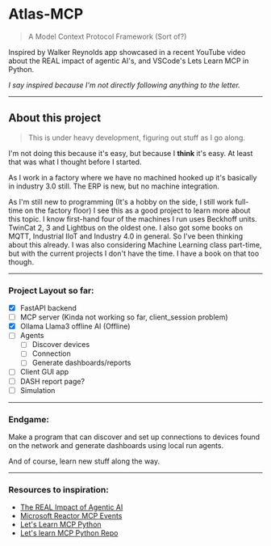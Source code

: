 # Atlas-MCP
> A Model Context Protocol Framework (Sort of?)

Inspired by Walker Reynolds app showcased in a recent YouTube video about the
REAL impact of agentic AI's, and VSCode's Lets Learn MCP in Python.

*I say inspired because I'm not directly following anything to the letter.*

---

## About this project

> This is under heavy development, figuring out stuff as I go along.

I'm not doing this because it's easy, but because I **think** it's easy.
At least that was what I thought before I started.

As I work in a factory where we have no machined hooked up it's basically in
industry 3.0 still. The ERP is new, but no machine integration.

As I'm still new to programming (It's a hobby on the side, I still work
full-time on the factory floor) I see this as a good project to learn more
about this topic. I know first-hand four of the machines I run uses Beckhoff
units. TwinCat 2, 3 and Lightbus on the oldest one. I also got some books on 
MQTT, Industrial IIoT and Industry 4.0 in general. So I've been thinking about
this already. I was also considering Machine Learning class part-time, but
with the current projects I don't have the time. I have a book on that too though.

---

### Project Layout so far:
 - [x] FastAPI backend
 - [ ] MCP server (Kinda not working so far, client_session problem)
 - [x] Ollama Llama3 offline AI (Offline)
 - [ ] Agents
   - [ ] Discover devices
   - [ ] Connection
   - [ ] Generate dashboards/reports
 - [ ] Client GUI app
 - [ ] DASH report page?
 - [ ] Simulation

---

### Endgame:
Make a program that can discover and set up connections to devices found on
the network and generate dashboards using local run agents.

And of course, learn new stuff along the way.

---

### Resources to inspiration:
 - [The REAL Impact of Agentic AI](https://www.youtube.com/watch?v=5nZyYmiLMyg)
 - [Microsoft Reactor MCP Events](https://developer.microsoft.com/en-us/reactor/?search=mcp&eventLanguage=English&page=1)
 - [Let's Learn MCP Python](https://developer.microsoft.com/en-us/reactor/events/26116/)
 - [Let's learn MCP Python Repo](https://aka.ms/letslearnmcp-python)
